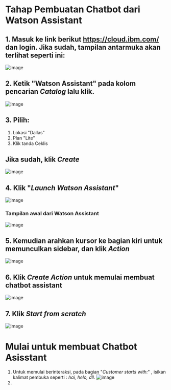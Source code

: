 # Tahap Pembuatan Chatbot dari Watson Assistant

## 1. Masuk ke link berikut https://cloud.ibm.com/ dan login. Jika sudah, tampilan antarmuka akan terlihat seperti ini:
![image](https://github.com/mslthn/Build-Generative-Virtual-Assistant-IBM-Watsonx/assets/145754405/b30b22be-8452-40f9-b820-b07636bbc73c)

## 2. Ketik "Watson Assistant" pada kolom pencarian _Catalog_ lalu klik.
![image](https://github.com/mslthn/Build-Generative-Virtual-Assistant-IBM-Watsonx/assets/145754405/e11f7343-2daa-4a4e-85bd-4ba3da9d77ec)

## 3. Pilih:
1. Lokasi "Dallas"
2. Plan "Lite"
3. Klik tanda Ceklis
## Jika sudah, klik _Create_
![image](https://github.com/mslthn/Build-Generative-Virtual-Assistant-IBM-Watsonx/assets/145754405/74d6206d-edef-4262-a93a-f99854f26de2)

## 4. Klik "_Launch Watson Assistant_"
![image](https://github.com/mslthn/Build-Generative-Virtual-Assistant-IBM-Watsonx/assets/145754405/62dd8b3e-9e9a-4565-a8f3-7ab24da67906)

### Tampilan awal dari Watson Assistant
![image](https://github.com/mslthn/Build-Generative-Virtual-Assistant-IBM-Watsonx/assets/145754405/f5cfbc50-31d6-4a78-b1ee-dde1a4f6b313)

## 5. Kemudian arahkan kursor ke bagian kiri untuk memunculkan sidebar, dan klik _Action_
![image](https://github.com/mslthn/Build-Generative-Virtual-Assistant-IBM-Watsonx/assets/145754405/6ee67f44-69f1-4b72-b842-47a00b430122)

## 6. Klik _Create Action_ untuk memulai membuat chatbot assistant
![image](https://github.com/mslthn/Build-Generative-Virtual-Assistant-IBM-Watsonx/assets/145754405/96940188-b744-4fd3-ad4e-29eeed559a5a)

## 7. Klik _Start from scratch_
![image](https://github.com/mslthn/Build-Generative-Virtual-Assistant-IBM-Watsonx/assets/145754405/6c846137-6ccf-493b-9ce5-61414e4dc515)

# Mulai untuk membuat Chatbot Asisstant
1. Untuk memulai berinteraksi, pada bagian "_Customer starts with:_" , isikan kalimat pembuka seperti : _hai, helo, dll._
   ![image](https://github.com/mslthn/Build-Generative-Virtual-Assistant-IBM-Watsonx/assets/145754405/f937710c-7b2f-43b4-a6ff-85cc779dab4b)
2. 

  

